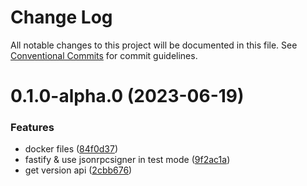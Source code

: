 # Change Log

All notable changes to this project will be documented in this file.
See [Conventional Commits](https://conventionalcommits.org) for commit guidelines.

# 0.1.0-alpha.0 (2023-06-19)


### Features

* docker files ([84f0d37](https://https//github.com/etherspot/skandha/commits/84f0d37bc62223b2c57feeb02f0f92ff8b8d033a))
* fastify & use jsonrpcsigner in test mode ([9f2ac1a](https://https//github.com/etherspot/skandha/commits/9f2ac1ad209ec69d124ee8cc36a701313ade74c9))
* get version api ([2cbb676](https://https//github.com/etherspot/skandha/commits/2cbb676e5b65c3180bafca9163bbf5b7ce05c656))
